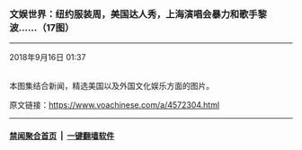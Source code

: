 ### 文娱世界：纽约服装周，美国达人秀，上海演唱会暴力和歌手黎波……（17图）
------------------------

<div class="published">
 <span class="date" title="中国时间">
  <time datetime="2018-09-16T01:37:00+08:00">
   2018年9月16日 01:37
  </time>
 </span>
</div>
<br/>
<div class="wsw">
 <p>
  本图集结合新闻，精选美国以及外国文化娱乐方面的图片。
 </p>
</div>

原文链接：https://www.voachinese.com/a/4572304.html


------------------------
#### [禁闻聚合首页](https://github.com/gfw-breaker/banned-news/blob/master/README.md) &nbsp;|&nbsp;  [一键翻墙软件](https://github.com/gfw-breaker/nogfw/blob/master/README.md)